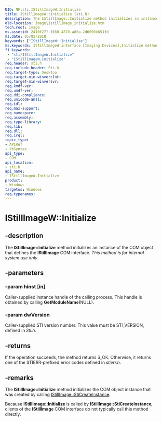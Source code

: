 ```yaml
---
UID: NF:sti.IStillImageW.Initialize
title: IStillImageW::Initialize (sti.h)
description: The IStillImage::Initialize method initializes an instance of the COM object that defines the IStillImage COM interface. This method is for internal system use only.
old-location: image\istillimage_initialize.htm
tech.root: image
ms.assetid: 2410f27f-f880-4870-a86a-2d6000b651fd
ms.date: 05/03/2018
keywords: ["IStillImageW::Initialize"]
ms.keywords: IStillImageW interface [Imaging Devices],Initialize method, IStillImageW.Initialize, IStillImageW::Initialize, Initialize, Initialize method [Imaging Devices], Initialize method [Imaging Devices],IStillImageW interface, image.istillimage_initialize, sti/IStillImageW::Initialize, stifnc_31e54f97-84af-47bf-a1b1-17ab697caef3.xml
f1_keywords:
 - "sti/IStillImageW.Initialize"
 - "IStillImageW.Initialize"
req.header: sti.h
req.include-header: Sti.h
req.target-type: Desktop
req.target-min-winverclnt: 
req.target-min-winversvr: 
req.kmdf-ver: 
req.umdf-ver: 
req.ddi-compliance: 
req.unicode-ansi: 
req.idl: 
req.max-support: 
req.namespace: 
req.assembly: 
req.type-library: 
req.lib: 
req.dll: 
req.irql: 
topic_type:
- APIRef
- kbSyntax
api_type:
- COM
api_location:
- sti.h
api_name:
- IStillImageW.Initialize
product:
- Windows
targetos: Windows
req.typenames: 
---
```


# IStillImageW::Initialize


## -description


The <b>IStillImage::Initialize</b> method initializes an instance of the COM object that defines the <b>IStillImage</b> COM interface. <i>This method is for internal system use only</i>.


## -parameters




### -param hinst [in]

Caller-supplied instance handle of the calling process. This handle is obtained by calling <b>GetModuleName</b>(NULL).


### -param dwVersion

Caller-supplied STI version number. This value must be STI_VERSION, defined in <i>Sti.h</i>.


## -returns



If the operation succeeds, the method returns S_OK. Otherwise, it returns one of the STIERR-prefixed error codes defined in <i>stierr.h.</i>




## -remarks



The <b>IStillImage::Initialize</b> method initializes the COM object instance that was created by calling <a href="https://docs.microsoft.com/previous-versions/windows/hardware/drivers/ff543804(v=vs.85)">IStillImage::StiCreateInstance</a>.

Because <b>IStillImage::Initialize</b> is called by <b>IStillImage::StiCreateInstance</b>, clients of the <b>IStillImage</b> COM interface do not typically call this method directly.




